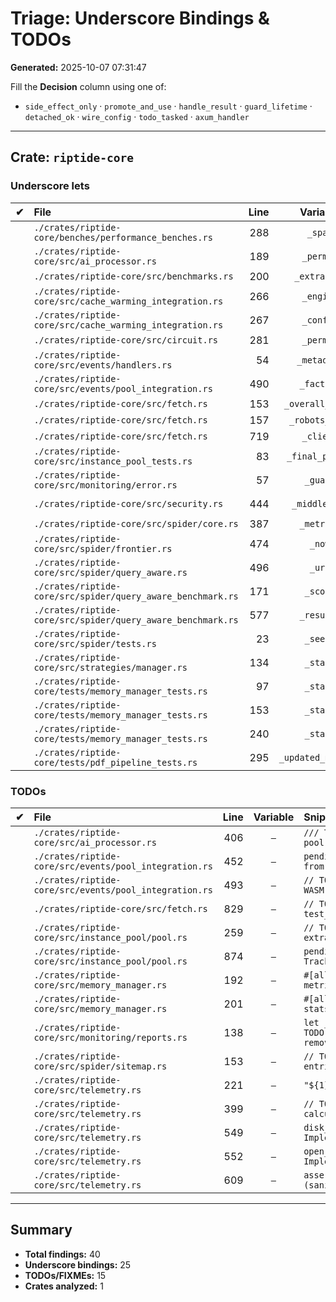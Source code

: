 # Triage: Underscore Bindings & TODOs

**Generated:** 2025-10-07 07:31:47

Fill the **Decision** column using one of:

- `side_effect_only` · `promote_and_use` · `handle_result` · `guard_lifetime` · `detached_ok` · `wire_config` · `todo_tasked` · `axum_handler`

---

## Crate: `riptide-core`

### Underscore lets

| ✔ | File | Line | Variable | Snippet / Context | Initial | Decision | Notes |
|:-:|:-----|-----:|:--------:|:------------------|:--------|:---------|:------|
|   | `./crates/riptide-core/benches/performance_benches.rs` | 288 | `_span` | `tracer.start("benchmark_span")` | `review` |  |  |
|   | `./crates/riptide-core/src/ai_processor.rs` | 189 | `_permit` | `semaphore.acquire().await.unwrap()` | `review` |  |  |
|   | `./crates/riptide-core/src/benchmarks.rs` | 200 | `_extractor` | `CmExtractor::new(config.clone())` | `review` |  |  |
|   | `./crates/riptide-core/src/cache_warming_integration.rs` | 266 | `_engine` | `Engine::default()` | `review` |  |  |
|   | `./crates/riptide-core/src/cache_warming_integration.rs` | 267 | `_config` | `ExtractorConfig::default()` | `review` |  |  |
|   | `./crates/riptide-core/src/circuit.rs` | 281 | `_permit` | `cb.try_acquire().expect("should get permit")` | `review` |  |  |
|   | `./crates/riptide-core/src/events/handlers.rs` | 54 | `_metadata` | `event.metadata()` | `review` |  |  |
|   | `./crates/riptide-core/src/events/pool_integration.rs` | 490 | `_factory` | `EventAwarePoolFactory::new(event_bus)` | `review` |  |  |
|   | `./crates/riptide-core/src/fetch.rs` | 153 | `_overall_start` | `std::time::Instant::now()` | `review` |  |  |
|   | `./crates/riptide-core/src/fetch.rs` | 157 | `_robots_span` | `telemetry_span!("robots_check", url = %url)` | `review` |  |  |
|   | `./crates/riptide-core/src/fetch.rs` | 719 | `_client` | `http_client()` | `review` |  |  |
|   | `./crates/riptide-core/src/instance_pool_tests.rs` | 83 | `_final_permit` | `semaphore.try_acquire().unwrap()` | `review` |  |  |
|   | `./crates/riptide-core/src/monitoring/error.rs` | 57 | `_guard` | `poison_err.into_inner()` | `review` |  |  |
|   | `./crates/riptide-core/src/security.rs` | 444 | `_middleware` | `SecurityMiddleware::with_defaults().expect("Failed to create middleware")` | `review` |  |  |
|   | `./crates/riptide-core/src/spider/core.rs` | 387 | `_metrics` | `self.adaptive_stop_engine.analyze_result(&result).await?` | `handle_result?` |  |  |
|   | `./crates/riptide-core/src/spider/frontier.rs` | 474 | `_now` | `Instant::now()` | `review` |  |  |
|   | `./crates/riptide-core/src/spider/query_aware.rs` | 496 | `_url` | `Url::from_str("https://example.com/page").unwrap()` | `review` |  |  |
|   | `./crates/riptide-core/src/spider/query_aware_benchmark.rs` | 171 | `_score` | `analyzer.score(&url, i + 1)` | `review` |  |  |
|   | `./crates/riptide-core/src/spider/query_aware_benchmark.rs` | 577 | `_results` | `benchmark.run_full_benchmark()` | `review` |  |  |
|   | `./crates/riptide-core/src/spider/tests.rs` | 23 | `_seeds` | `[Url::from_str("https://example.com/").expect("Valid URL")]` | `review` |  |  |
|   | `./crates/riptide-core/src/strategies/manager.rs` | 134 | `_start` | `std::time::Instant::now()` | `review` |  |  |
|   | `./crates/riptide-core/tests/memory_manager_tests.rs` | 97 | `_stats` | `manager_clone.stats()` | `review` |  |  |
|   | `./crates/riptide-core/tests/memory_manager_tests.rs` | 153 | `_stats` | `manager.stats()` | `review` |  |  |
|   | `./crates/riptide-core/tests/memory_manager_tests.rs` | 240 | `_stats` | `manager.stats()` | `review` |  |  |
|   | `./crates/riptide-core/tests/pdf_pipeline_tests.rs` | 295 | `_updated_metrics` | `pipeline.get_metrics_snapshot()` | `review` |  |  |

### TODOs

| ✔ | File | Line | Variable | Snippet / Context | Initial | Decision | Notes |
|:-:|:-----|-----:|:--------:|:------------------|:--------|:---------|:------|
|   | `./crates/riptide-core/src/ai_processor.rs` | 406 | `—` | `/// TODO: Integrate with LLM client pool` | `todo` |  |  |
|   | `./crates/riptide-core/src/events/pool_integration.rs` | 452 | `—` | `pending_acquisitions: 0, // TODO: Get from pool if available` | `todo` |  |  |
|   | `./crates/riptide-core/src/events/pool_integration.rs` | 493 | `—` | `// TODO: Add actual test logic when WASM components are available` | `todo` |  |  |
|   | `./crates/riptide-core/src/fetch.rs` | 829 | `—` | `// TODO: Implement test_retryable_error_detection` | `todo` |  |  |
|   | `./crates/riptide-core/src/instance_pool/pool.rs` | 259 | `—` | `// TODO: Implement fallback to native extraction if needed` | `todo` |  |  |
|   | `./crates/riptide-core/src/instance_pool/pool.rs` | 874 | `—` | `pending_acquisitions: 0, // TODO: Track this if needed` | `todo` |  |  |
|   | `./crates/riptide-core/src/memory_manager.rs` | 192 | `—` | `#[allow(dead_code)] // TODO: wire into metrics` | `todo` |  |  |
|   | `./crates/riptide-core/src/memory_manager.rs` | 201 | `—` | `#[allow(dead_code)] // TODO: send stats summary at end-of-run` | `todo` |  |  |
|   | `./crates/riptide-core/src/monitoring/reports.rs` | 138 | `—` | `let _half_duration = duration / 2; // TODO: use for percentile calc or remove` | `todo` |  |  |
|   | `./crates/riptide-core/src/spider/sitemap.rs` | 153 | `—` | `// TODO: Check robots.txt for sitemap entries` | `todo` |  |  |
|   | `./crates/riptide-core/src/telemetry.rs` | 221 | `—` | `"${1}XXX".to_string(),` | `todo` |  |  |
|   | `./crates/riptide-core/src/telemetry.rs` | 399 | `—` | `// TODO: Implement proper percentile calculation with histogram` | `todo` |  |  |
|   | `./crates/riptide-core/src/telemetry.rs` | 549 | `—` | `disk_usage_bytes: 0, // TODO: Implement disk usage tracking` | `todo` |  |  |
|   | `./crates/riptide-core/src/telemetry.rs` | 552 | `—` | `open_file_descriptors: 0, // TODO: Implement FD tracking` | `todo` |  |  |
|   | `./crates/riptide-core/src/telemetry.rs` | 609 | `—` | `assert!(sanitized.contains("192.168.1.XXX"));` | `todo` |  |  |

---

## Summary

- **Total findings:** 40
- **Underscore bindings:** 25
- **TODOs/FIXMEs:** 15
- **Crates analyzed:** 1
